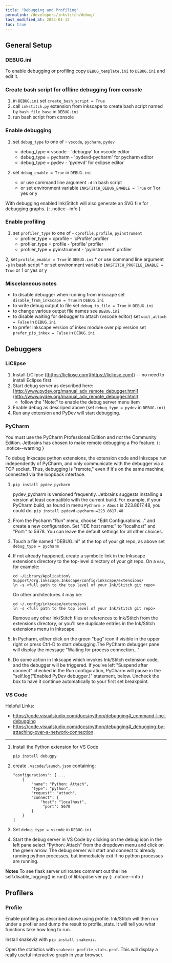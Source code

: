 ```yaml
---
title: "Debugging and Profiling"
permalink: /developers/inkstitch/debug/
last_modified_at: 2024-01-12
toc: true
---
```

## General Setup

### DEBUG.ini

To enable debugging or profiling copy `DEBUG_template.ini` to `DEBUG.ini` and edit it.

### Create bash script for offline debugging from console

1. in `DEBUG.ini` set `create_bash_script = True`
2. call `inkstitch.py` extension from inkscape to create bash script named by `bash_file_base` in `DEBUG.ini`
3. run bash script from console

### Enable debugging

1. set `debug_type` to one of - `vscode`, `pycharm`, `pydev`
    * debug_type = vscode - 'debugpy' for vscode editor
    * debug_type = pycharm - 'pydevd-pycharm' for pycharm editor
    * debug_type = pydev - 'pydevd' for eclipse editor

2. set `debug_enable = True` in `DEBUG.ini`
    * or use command line argument `-d` in bash script
    * or set environment variable `INKSTITCH_DEBUG_ENABLE = True` or 1 or yes or y

With debugging enabled Ink/Stitch will also generate an SVG file for debugging graphs.
{: .notice--info }

### Enable profiling

1. set `profiler_type` to one of - `cprofile`, `profile`, `pyinstrument`
    * profiler_type = cprofile - 'cProfile' profiler
    * profiler_type = profile - 'profile' profiler
    * profiler_type = pyinstrument - 'pyinstrument' profiler

2, set `profile_enable = True` in `DEBUG.ini`
    * or use command line argument `-p` in bash script
    * or set environment variable `INKSTITCH_PROFILE_ENABLE = True` or 1 or yes or y

### Miscelaneous notes

* to disable debugger when running from inkscape set `disable_from_inkscape = True` in `DEBUG.ini`
* to write debug output to file set `debug_to_file = True` in `DEBUG.ini`
* to change various output file names see `DEBUG.ini`
* to disable waiting for debugger to attach (vscode editor) set `wait_attach = False` in `DEBUG.ini`
* to prefer inkscape version of inkex module over pip version set `prefer_pip_inkex = False` in `DEBUG.ini`

## Debuggers

### LiClipse

1. Install LiClipse ([https://liclipse.com](https://liclipse.com)) -- no need to install Eclipse first
2. Start debug server as described here: [http://www.pydev.org/manual_adv_remote_debugger.html](http://www.pydev.org/manual_adv_remote_debugger.html)
    * follow the "Note:" to enable the debug server menu item
3. Enable debug as descriped above (set `debug_type = pydev` in `DEBUG.ini`)
4. Run any extension and PyDev will start debugging.

### PyCharm

You must use the PyCharm Professional Edition and _not_ the Community Edition. Jetbrains has chosen to make remote debugging a Pro feature.
{: .notice--warning }

To debug Inkscape python extensions, the extension code and Inkscape run independently of PyCharm, and only communicate with the debugger via a TCP socket. Thus, debugging is "remote," even if it's on the same machine, connected via the loopback interface.

1. ```
   pip install pydev_pycharm
   ```

   pydev_pycharm is versioned frequently. Jetbrains suggests installing
   a version at least compatible with the current build. For example, if your
   PyCharm build, as found in menu `PyCharm > About` is 223.8617.48, you could do:
   `pip install pydevd-pycharm~=223.8617.48`
2. From the Pycharm "Run" menu, choose "Edit Configurations..." and create a new
   configuration. Set "IDE host name:" to  "localhost" and "Port:" to 5678.
   You can leave the default settings for all other choices.
3. Touch a file named "DEBUG.ini" at the top of your git repo, as above
   set `debug_type = pycharm`
4. If not already happened, create a symbolic link in the Inkscape extensions directory to the
   top-level directory of your git repo. On a `mac`, for example:

   ```
   cd ~/Library/Application\ Support/org.inkscape.Inkscape/config/inkscape/extensions/
   ln -s <full path to the top level of your Ink/Stitch git repo>
   ```

   On other architectures it may be:

   ```
   cd ~/.config/inkscape/extensions
   ln -s <full path to the top level of your Ink/Stitch git repo>
   ```

   Remove any other Ink/Stitch files or references to Ink/Stitch from the
   extensions directory, or you'll see duplicate entries in the Ink/Stitch
   extensions menu in Inkscape.
5. In Pycharm, either click on the green "bug" icon if visible in the upper
   right or press Ctrl-D to start debugging.The PyCharm debugger pane will
   display the message "Waiting for process connection..."
6. Do some action in Inkscape which invokes Ink/Stitch extension code, and the
   debugger will be triggered. If you've left "Suspend after connect" checked
   in the Run configuration, PyCharm will pause in the "self.log("Enabled
   PyDev debugger.)" statement, below. Uncheck the box to have it continue
   automatically to your first set breakpoint.

### VS Code

Helpful Links:
* <https://code.visualstudio.com/docs/python/debugging#_command-line-debugging>
* <https://code.visualstudio.com/docs/python/debugging#_debugging-by-attaching-over-a-network-connection>

---

1. Install the Python extension for VS Code

   ```
   pip install debugpy
   ```

2. create `.vscode/launch.json` containing:

   ```
   "configurations": [ ...
       {
           "name": "Python: Attach",
           "type": "python",
           "request": "attach",
           "connect": {
               "host": "localhost",
                "port": 5678
           }
       }
   ]
   ```

3. Set `debug_type = vscode` in `DEBUG.ini`
4. Start the debug server in VS Code by clicking on the debug icon in the left pane
   select "Python: Attach" from the dropdown menu and click on the green arrow.
   The debug server will start and connect to already running python processes,
   but immediately exit if no python processes are running.

**Notes** To see flask server url routes comment out the line self.disable_logging() in run() of lib/api/server.py
{: .notice--info }

## Profilers

### Profile

Enable profiling as described above using profile.
Ink/Stitch will then run under a profiler and dump the result to profile_stats.
It will tell you what functions take how long to run.

Install snakeviz with `pip install snakeviz`.

Open the statistics with `snakeviz profile_stats.prof`.
This will display a really useful interactive graph in your browser.
